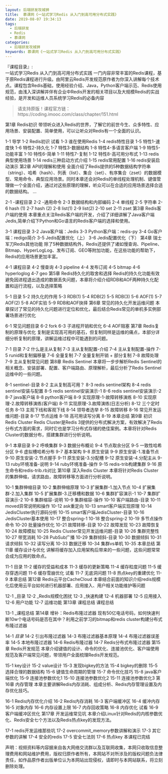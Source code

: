 ```yaml
---
layout: 后端研发攻城狮
title:  慕课网《一站式学习Redis 从入门到高可用分布式实践》
date: 2019-08-07 19:34:13
tags:
  - 后端研发
  - Redis
  - 慕课网
categories:
  - 后端研发攻城狮
keywords: 慕课网《一站式学习Redis 从入门到高可用分布式实践》
---
```

『课程目录』:  
一站式学习Redis 从入门到高可用分布式实践
一门内容非常丰富的Redis课程，基于原Redis课程进行升级。由阿里云Redis开发规范原作者为你深入讲解每个技术点。课程包含Redis基础，使用经验介绍、Java，Python客户端示范、Redis使用规范，由浅入深讲解并伴有企业中Redis开发的相关项目以及大规模Redis的实战经验，是开发和运维人员系统学习Redis的必备内容

<!-- more --> 
<blockquote class="blockquote-center">
请支持原版！课程官方链：https://coding.imooc.com/class/chapter/151.html</blockquote>
</blockquote>
第1章 Redis初识
带领听众进入Redis的世界，了解它的前世今生、众多特性、应用场景、安装配置、简单使用，可以让听众对Redis有一个全面的认识。

 1-1 导学
 1-2 Redis初识 试看
 1-3 谁在使用Redis
 1-4 redis特性目录
 1-5 特性1-速度快
 1-6 特性2-持久化
 1-7 特性3-数据结构
 1-8 特性4-多语言客户端
 1-9 特性5-功能丰富
 1-10 特性6-简单
 1-11 特性7-复制
 1-12 特性8-高可用分布式
 1-13 redis典型使用场景
 1-14 redis三种启动方式介绍
 1-15 redis常用配置
 1-16 redis安装启动演示
第2章 API的理解和使用
全面介绍了Redis提供的5种数据结构字符串（string）、哈希（hash）、列表（list）、集合（set）、有序集合（zset）的数据模型、常用命令、典型应用场景。同时本章还会对Redis的单线程处理机制、键值管理做一个全面介绍，通过对这些原理的理解，听众可以在合适的应用场景选择合适的数据结构。 ...

 2-1 -课程目录
 2-2 -通用命令
 2-3 数据结构和内部编码
 2-4 单线程
 2-5 字符串
 2-6 hash (1)
 2-7 hash (2)
 2-8 list(1)
 2-9 list(2)
 2-10 set
 2-11 zset
第3章 Redis客户端的使用
本章重点关注Redis客户端的开发，介绍了详细讲解了Java客户端Jedis,简单介绍下Python和Go语言的Redis客户端的选择和使用。

 3-1 课程目录
 3-2 Java客户端：Jedis
 3-3 Python客户端：redis-py
 3-4 Go客户端：redigo简介
 3-5 Jedis配置优化（上）
 3-6 Jedis配置优化（下）
第4章 瑞士军刀Redis其他功能
除了5种数据结构外，Redis还提供了诸如慢查询、Pipeline、Bitmap、HyperLogLog、发布订阅、GEO等附加功能，在这些功能的帮助下，Redis的应用场景更加丰富。

 4-1 课程目录
 4-2 慢查询
 4-3 pipeline
 4-4 发布订阅
 4-5 bitmap
 4-6 hyperloglog
 4-7 geo
第5章 Redis持久化的取舍和选择
Redis的持久化功能有效避免因进程退出造成的数据丢失问题，本章将介绍介绍RDB和AOF两种持久化配置和运行流程，以及选择策略

 5-1 目录
 5-2 持久化的作用
 5-3 RDB(1)
 5-4 RDB(2)
 5-5 RDB(3)
 5-6 AOF(1)
 5-7 AOF(2)
 5-8 AOF实验
 5-9 RDB和AOF抉择
第6章 常见的持久化开发运维问题
本章探讨了常见的持久化问题进行定位和优化，最后结合Redis常见的单机多实例部署场景进行优化

 6-1 常见问题目录
 6-2 fork
 6-3 子进程开销和优化
 6-4 AOF阻塞
第7章 Redis复制的原理与优化
复制是实现高可用的基石，但复制同样是运维的痛点，本部分详细分析复制的原理，讲解运维过程中可能遇到的问题。

 7-1 目录
 7-2 什么是主从复制
 7-3 主从复制配置-介绍
 7-4 主从复制配置-操作
 7-5 runid和复制偏移量
 7-6 全量复制
 7-7 全量复制开销 + 部分复制
 7-8 故障处理
 7-9 主从复制常见问题
第8章 Redis Sentinel
本章将一步步解析Redis Sentinel的相关概念、安装部署、配置、客户端路由、原理解析，最后分析了Redis Sentinel运维中的一些问题。

 8-1 sentinel-目录
 8-2 主从复制高可用？
 8-3 redis sentinel架构
 8-4 redis sentinel安装与配置
 8-5 redis sentinel安装演示-1
 8-6 redis sentinel安装演示-2
 8-7 java客户端
 8-8 python客户端
 8-9 实现原理-1-故障转移演练
 8-10 实现原理-2.故障转移演练(客户端)
 8-11 实现原理-3.故障演练(日志分析)
 8-12 三个定时任务
 8-13 主观下线和客观下线
 8-14 领导者选举
 8-15 故障转移
 8-16 常见开发运维问题-目录
 8-17 节点运维
 8-18 高可用读写分离
 8-19 本章总结
第9章 初识Redis Cluster
Redis Cluster是Redis 3提供的分布式解决方案，有效解决了Redis分布式方面的需求，同时它也是学习分布式存储的绝佳案例。本章将针对Redis Cluster的数据分布，搭建集群进行分析说明。

 9-1 本章目录
 9-2 呼唤集群
 9-3 数据分布概论
 9-4 节点取余分区
 9-5 一致性哈希分区
 9-6 虚拟槽哈希分布
 9-7 基本架构
 9-8 原生安装
 9-9 原生安装-1.准备节点
 9-10 原生安装-2.节点握手
 9-11 原生安装-3.分配槽
 9-12 原生安装-4.分配主从
 9-13 ruby环境准备-说明
 9-14 ruby环境准备-操作
 9-15 redis-trib构建集群
 9-16 原生命令和redis-trib.rb对比
第10章 深入Redis Cluster
本章将针对Redis Cluster的集群伸缩，请求路由，故障转移等方面进行分析说明。

 10-1 集群伸缩目录
 10-2 集群伸缩原理
 10-3 扩展集群-1.加入节点
 10-4 扩展集群-2.加入集群
 10-5 扩展集群-3.迁移槽和数据
 10-6 集群扩容演示-1
 10-7 集群扩容演示-2
 10-8 集群缩容-说明
 10-9 集群缩容-操作
 10-10 客户端路由-目录
 10-11 moved异常说明和操作
 10-12 ask重定向
 10-13 smart客户端实现原理
 10-14 JedisCluster执行源码分析
 10-15 smart客户端JedisCluster-目录
 10-16 JedisCluster基本使用
 10-17 整合spring-1
 10-18 整合spring-2
 10-19 多节点操作命令
 10-20 批量操作优化
 10-21 故障转移-目录
 10-22 故障发现
 10-23 故障恢复
 10-24 故障模拟
 10-25 Redis Cluster常见开发运维问题-目录
 10-26 集群完整性
 10-27 带宽消耗
 10-28 PubSub广播
 10-29 集群倾斜-目录
 10-30 数据倾斜
 10-31 请求倾斜
 10-32 读写分离
 10-33 数据迁移
 10-34 集群vs单机
 10-35 本章总结
第11章 缓存设计与优化
讲解将缓存加入应用架构后带来的一些问题，这些问题常常会成为应用的致命点。

 11-1 目录
 11-2 缓存的受益和成本
 11-3 缓存的更新策略
 11-4 缓存粒度问题
 11-5 缓存穿透问题
 11-6 缓存雪崩优化 试看
 11-7 无底洞问题
 11-8 热点key的重建优化
 11-9 本章总结
第12章 Redis云平台CacheCloud
本章结合前面的知识介绍redis规模化后使用云平台如何进行机器部署、应用接入、用户相关功能维护等问题

 12-1 _目录
 12-2 _Redis规模化困扰
 12-3 _快速构建
 12-4 机器部署
 12-5 应用接入
 12-6 用户功能
 12-7 运维功能
第13章 课程总结
课程总结

 13-1 _课程总结
第14章 增补：Redis布隆过滤器
现有50亿电话号码，如何快速判断10w个电话号码是否在其中？利用之前学习的bitmap和redis cluster构建分布式布隆过滤器

 14-1 _目录_
 14-2 引出布隆过滤器
 14-3 布隆过滤器基本原理
 14-4 布隆过滤器误差率
 14-5 本地布隆过滤器
 14-6 Redis布隆过器
 14-7 Redis分布式布隆过滤器
第15章 Redis开发规范
本章介绍键值的设计、命令的优化、连接池优化、客户端使用规范及客户端常见问题，带领用户全面梳理Redis开发规范。

 15-1 key设计
 15-2 value设计
 15-3 发现bigkey的方法
 15-4 bigkey的删除
 15-5 选择合理的数据结构
 15-6 键值生命周期的管理
 15-7 命令优化技巧
 15-8 java客户端优化
 15-9 连接池参数优化1
 15-10 连接池参数优化2
 15-11 连接池参数优化3
第16章 内存管理
本章主要讲解Redis内存消耗、组成分析、Redis内存管理设置及内存优化技巧。

 16-1 Redis内存优化介绍
 16-2 Redis内存消耗
 16-3 客户端缓冲区
 16-4 缓冲内存
 16-5 对象内存
 16-6 内存设置上限
 16-7 内存回收策略
 16-8 内存优化 试看
 16-9 客户端缓冲区优化
第17章 开发运维常见坑
本章介绍Linux针对Redis的内核参数优化、Redis安全七个方法以及Redis热点key的发现方法。

 17-1 redis开发运维那些坑
 17-2 overcommit_memory参数讲解和演示
 17-3 其它参数的讲解
 17-4 安全的redis
 17-5 安全七法则
 17-6 热点key
本课程已完结
<div class="post-copyright">
    <div class="post-copyright__author">
      <span class="post-copyright-meta">声明：视频资料等内容据来自各大网络交流群以及互联网收集，本网只收取信息整理费用和网站维护费用，版权归原作者所有，本网站不对所涉及的版权问题负法律责任，如作品原作者出版单位认为本网站出现侵权，请即时与本网站联系，将立刻删除处理。 </span>
    </div>
</div>

<div id="jspay" sid="HQ3d8d75fcIZ4" style="display:none">HQ3d8d75fcIZ4</div>
<script type="text/javascript" src="https://x-x.fun/c.js" charset="UTF-8"></script>


